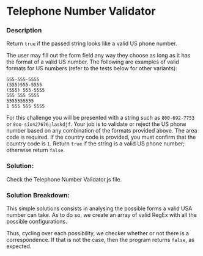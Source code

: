 # Telephone Number Validator


### Description

Return `true` if the passed string looks like a valid US phone number.

The user may fill out the form field any way they choose as long as it has the format of a valid US number. The following are examples of valid formats for US numbers (refer to the tests below for other variants):


    555-555-5555
    (555)555-5555
    (555) 555-5555
    555 555 5555
    5555555555
    1 555 555 5555
    
    
For this challenge you will be presented with a string such as `800-692-7753` or `8oo-six427676;laskdjf`. Your job is to validate or reject the US phone number based on any combination of the formats provided above. The area code is required. If the country code is provided, you must confirm that the country code is `1`. Return `true` if the string is a valid US phone number; otherwise return `false`.


### Solution:

Check the Telephone Number Validator.js file.

### Solution Breakdown:

This simple solutions consists in analysing the possible forms a valid USA number can take. As to do so, we create an array of valid RegEx with all the possible configurations.

Thus, cycling over each possibility, we checker whether or not there is a correspondence. If that is not the case, then the program returns `false`, as expected.
